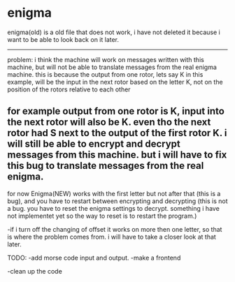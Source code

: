 # enigma

enigma(old) is a old file that does not work, i have not deleted it because i want to be able to look back on it later.

-------------
problem: i think the machine will work on messages written with this machine, but will not be able to translate messages from the real enigma machine.
this is because the output from one rotor, lets say K in this example, will be the input in the next rotor based on the letter K, not on the position of the rotors relative to each other

for example output from one rotor is K, input into the next rotor will also be K. even tho the next rotor had S next to the output of the first rotor K.
i will still be able to encrypt and decrypt messages from this machine. but i will have to fix this bug to translate messages from the real enigma.
-------------

for now Enigma(NEW) works with the first letter but not after that (this is a bug), and you have to restart between encrypting and decrypting (this is not a bug. you have to reset the enigma settings to decrypt. something i have not implementet yet so the way to reset is to restart the program.)

-if i turn off the changing of offset it works on more then one letter, so that is where the problem comes from. i will have to take a closer look at that later.



TODO:
-add morse code input and output.
-make a frontend

-clean up the code
